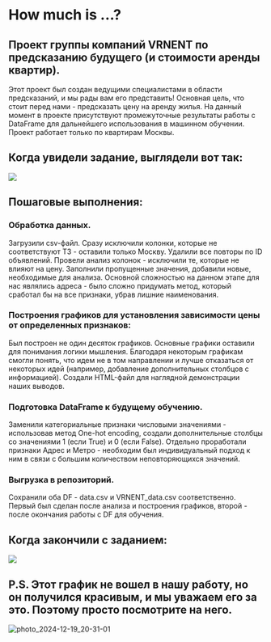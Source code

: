 # How much is ...?
## Проект группы компаний VRNENT по предсказанию будущего (и стоимости аренды квартир).

Этот проект был создан ведущими специалистами в области предсказаний, и мы рады вам его представить!
Основная цель, что стоит перед нами - предсказать цену на аренду жилья.
На данный момент в проекте присутствуют промежуточные результаты работы с DataFrame для дальнейшего использования в машинном обучении.
Проект работает только по квартирам Москвы.

## Когда увидели задание, выглядели вот так:
![](https://github.com/cdxxi/Project_pfase0/blob/main/sweaty-speedruner.gif)

## Пошаговые выполнения:
### Обработка данных.
Загрузили csv-файл. Сразу исключили колонки, которые не соответствуют ТЗ - оставили только Москву. Удалили все повторы по ID объявлений. Провели анализ колонок - исключили те, которые не влияют на цену. Заполнили пропущенные значения, добавили новые, необходимые для анализа. Основной сложностью на данном этапе для нас являлись адреса - было сложно придумать метод, который сработал бы на все признаки, убрав лишние наименования. 

### Построения графиков для установления зависимости цены от определенных признаков:
Был построен не один десяток графиков. Основные графики оставили для понимания логики мышления. Благодаря некоторым графикам смогли понять, что идем не в том направлении и лучше отказаться от некоторых идей (например, добавление дополнительных столбцов с информацией).
Создали HTML-файл для наглядной демонстрации наших выводов.

### Подготовка DataFrame к будущему обучению.
Заменили категориальные признаки числовыми значениями - использовав метод One-hot encoding, создали дополнительные столбцы со значениями 1 (если True) и 0 (если False). Отдельно проработали признаки Адрес и Метро - необходим был индивидуальный подход к ним в связи с большим количеством неповторяющихся значений. 

### Выгрузка в репозиторий.
Сохранили оба DF - data.csv и VRNENT_data.csv соответственно. Первый был сделан после анализа и построения графиков, второй - после окончания работы с DF для обучения.

## Когда закончили с заданием:
![](https://github.com/cdxxi/Project_pfase0/blob/main/shadow-fiend-dota2.gif)

## P.S. Этот график не вошел в нашу работу, но он получился красивым, и мы уважаем его за это. Поэтому просто посмотрите на него.
![photo_2024-12-19_20-31-01](https://github.com/user-attachments/assets/7101c645-cb8c-40a0-b5bc-84e248e4472a)



